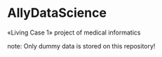 # AllyDataScience
«Living Case 1» project of medical informatics

note: Only dummy data is stored on this repository!
